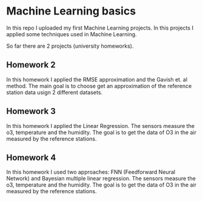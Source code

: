 # Machine Learning basics

In this repo I uploaded my first Machine Learning projects. In this projects I applied some techniques used in Machine Learning.

So far there are 2 projects (university homeworks).

## Homework 2
In this homework I applied the RMSE approximation and the Gavish et. al method.
The main goal is to choose get an approximation of the reference station data usign 2 different datasets.

## Homework 3 
In this homework I applied the Linear Regression.
The sensors measure the o3, temperature and the humidity. The goal is to get the data of O3 in the air measured by the reference stations.

## Homework 4 
In this homework I used two approaches: FNN (Feedforward Neural Network) and Bayesian multiple linear regression.
The sensors measure the o3, temperature and the humidity. The goal is to get the data of O3 in the air measured by the reference stations.
